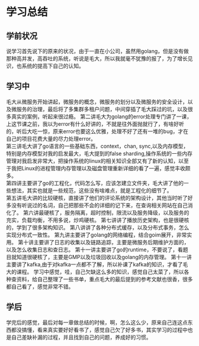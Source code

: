 # 学习总结
## 学前状况
 说学习首先说下的原来的状况，由于一直在小公司，虽然用golang，但是没有做那种高并发，高吞吐的系统，听说是毛大，所以我就毫不犹豫的报了，为了增长见识，也系统的提高下自己的认知。
## 学习中
毛大从微服务开始讲起，微服务的概念，微服务的划分以及微服务的安全设计，以及微服务的治理，最后将了多集群多租户问题，中间穿插了毛大踩过的坑，以及很多真实的案例，听起来很过瘾。
第二讲毛大为golang的error处理专门讲了一课，上这节课之前，我以为error有什么好讲的，不就是往外面抛就行了，有啥好听的，听后大吃一惊，原来error也要这么优雅，处理不好了还有一堆的bug，才在自己的项目花费大量的尽力处理error。  
第三讲毛大讲了go语言的一些基础东西，context，chan, sync,以及内存模型，特别是内存模型对我的启发最大，毛大提到的false sharding,操作系统的一些内存管理对我启发非常大，把操作系统的linux的相关知识全部又有了新的认知，以至于我把Linux的进程管理内存管理以及磁盘管理重新详细的看了一遍，感觉丰收颇多。   
第四讲主要讲了go的工程化，代码怎么写，应该怎建立文件夹，毛大讲了他的一些想法，其实也就是一些规范，这些没有啥难点，就是工程化的细节了。  
第五讲毛大讲的比较硬核，直接讲了他们的评论系统的架构设计，其他当时听了好多没有听说过的名词，自己把那些不会的详细的记下来，在查询相关网站在自己消化了。 
第六讲最硬核了，服务隔离，超时控制，限流以及服务降级，以及服务的充实，负载均衡，不用多说，炒鸡硬核。
第七讲讲了播放历史架构，也是很硬核的，学到了很多架构知识。
第八讲讲了各种分布式缓存，以及分布式事务，怎么实现分布式一致性。
第九讲主要讲了golang的网络编程，结合goim展开，非常实用。
第十讲主要讲了日志的收集以及链路追踪，主要是微服务后期维护方面的，以及怎么收集日志和查日志。
第十一讲主要讲了go的runtime，不要说了，看题目就知道很硬核了，主要是GMP以及垃圾回收以及golang的内存管理。
第十一讲主要讲了kafka,由于对kafka一点都不了解，所以补课了kafka的知识，才看了毛大的课程。
学习中感觉，哇，自己欠缺这么多的知识，感觉自己太菜了，所以各种查资料，给自己整理了一些书单，重点毛大的最后提到的参考文献也很香，很多都自己看了，感觉非常不错。
## 学后
学完后的感觉，最后对每一章做总结的时候，啊，怎么这么少，原来自己连这点东西都没搞懂，看来真实要好好看书了，感觉自己欠了好多书，其实学习的过程中也是自己差缺补漏的过程，并且找到自己的问题，养成好的习惯。